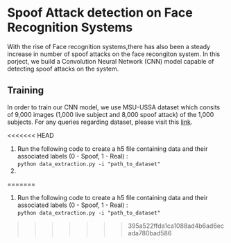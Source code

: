 # Spoof Attack detection on Face Recognition Systems #

With the rise of Face recognition systems,there has also been a steady increase in number of spoof attacks on the face recongiton system. In this porject, we build a Convolution Neural Network (CNN) model capable of detecting spoof attacks on the system.

## Training ##

In order to train our CNN model, we use MSU-USSA dataset which consits of 9,000 images (1,000 live subject and 8,000 spoof attack) of the 1,000 subjects. For any queries regarding dataset, please visit this [link](http://biometrics.cse.msu.edu/Publications/Databases/MSU_LFW+_back/). 

<<<<<<< HEAD

1. Run the following code to create a h5 file containing data and their associated labels (0 - Spoof, 1 - Real) :  
    ``` python data_extraction.py -i "path_to_dataset" ```
2. 
=======
1. Run the following code to create a h5 file containing data and their associated labels (0 - Spoof, 1 - Real) :  
    ``` python data_extraction.py -i "path_to_dataset" ```
>>>>>>> 395a522ffda1ca1088ad4b6ad6ecada780bad586
